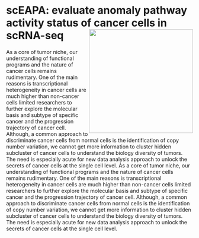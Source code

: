 # scEAPA: evaluate anomaly pathway activity status of cancer cells in scRNA-seq <img src="logo.jpg" width="280px" align="right" />
As a core of tumor niche, our understanding of functional programs and the nature of cancer cells remains rudimentary. One of the main reasons is transcriptional heterogeneity in cancer cells are much higher than non-cancer cells limited researchers to further explore the molecular basis and subtype of specific cancer and the progression trajectory of cancer cell. Although, a common approach to discriminate cancer cells from normal cells is the identification of copy number variation, we cannot get more information to cluster hidden subcluster of cancer cells to understand the biology diversity of tumors.  The need is especially acute for new data analysis approach to unlock the secrets of cancer cells at the single cell level. As a core of tumor niche, our understanding of functional programs and the nature of cancer cells remains rudimentary. One of the main reasons is transcriptional heterogeneity in cancer cells are much higher than non-cancer cells limited researchers to further explore the molecular basis and subtype of specific cancer and the progression trajectory of cancer cell. Although, a common approach to discriminate cancer cells from normal cells is the identification of copy number variation, we cannot get more information to cluster hidden subcluster of cancer cells to understand the biology diversity of tumors.  The need is especially acute for new data analysis approach to unlock the secrets of cancer cells at the single cell level.
